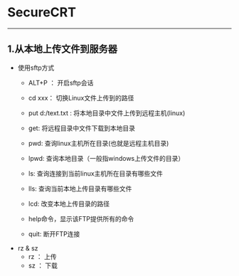 # SecureCRT

---

## 1.从本地上传文件到服务器
* 使用sftp方式
	* ALT+P ：				开启sftp会话
	* cd xxx：				切换Linux文件上传到的路径
	* put d:/text.txt :  	将本地目录中文件上传到远程主机(linux)
	* get:  				将远程目录中文件下载到本地目录          

	* pwd:  查询linux主机所在目录(也就是远程主机目录)
	* lpwd: 查询本地目录（一般指windows上传文件的目录）
	* ls:   查询连接到当前linux主机所在目录有哪些文件
	* lls:  查询当前本地上传目录有哪些文件
	* lcd:  改变本地上传目录的路径                           
	* help命令，显示该FTP提供所有的命令 
	* quit: 断开FTP连接 
* rz & sz
	* rz ： 上传
	* sz ：	下载